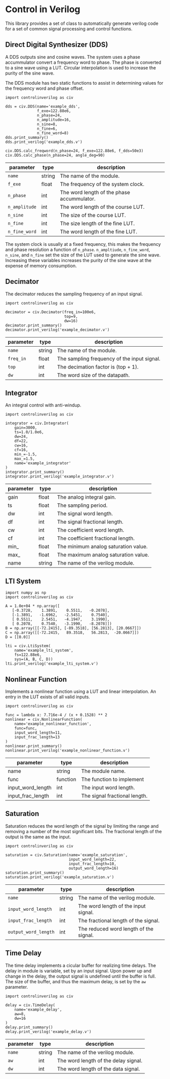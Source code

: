 # Control in Verilog

This library provides a set of class to automatically generate verilog code for
a set of common signal processing and control functions.

## Direct Digital Synthesizer (DDS)

A DDS outputs sine and cosine waves. The system uses a phase accummulator convert
a frequency word to phase. The phase is converted to a sine wave using a LUT. 
Circular interpolation is used to increase the purity of the sine wave.

The DDS module has two static functions to assist in determining values for the
frequency word and phase offset.

```
import controlinverilog as civ

dds = civ.DDS(name='example_dds',
              f_exe=122.88e6,
              n_phase=24,
              n_amplitude=16,
              n_sine=8,
              n_fine=6,
              n_fine_word=8)
dds.print_summary()
dds.print_verilog('example_dds.v')

civ.DDS.calc_freqword(n_phase=24, f_exe=122.88e6, f_dds=50e3)
civ.DDS.calc_phase(n_phase=24, angle_deg=90)
```

| parameter     | type   | description                                      |
| ------------- | ------ | ------------------------------------------------ |
| `name`        | string | The name of the module.                          |
| `f_exe`       | float  | The frequency of the system clock.               |
| `n_phase`     | int    | The word length of the phase accummulator.       |
| `n_amplitude` | int    | The word length of the course LUT.               |
| `n_sine`      | int    | The size of the course LUT.                      |
| `n_fine`      | int    | The size length of the fine LUT.                 |
| `n_fine_word` | int    | The word length of the fine LUT.                 |


The system clock is usually at a fixed frequency, this makes the frequency and 
phase resolution a function of `n_phase`. `n_ampltiude`, `n_fine_word`, 
`n_sine`, and `n_fine` set the size of the LUT used to generate the sine wave.
Increasing these variables increases the purity of the sine wave at the 
expense of memory consumption.

## Decimator

The decimator reduces the sampling frequency of an input signal.

```
import controlinverilog as civ

decimator = civ.Decimator(freq_in=100e6,
                          top=9,
                          dw=16)
decimator.print_summary()
decimator.print_verilog('example_decimator.v')
```

| parameter | type    | description                                      |
| --------- | ------- | ------------------------------------------------ |
| `name`    | string  | The name of the module.                          |
| `freq_in` | float   | The sampling frequency of the input signal.      |
| `top`     | int     | The decimation factor is (top + 1).              |
| `dw`      | int     | The word size of the datapath.                   |


## Integrator

An integral control with anti-windup.

```
import controlinverilog as civ

integrator = civ.Integrator(
    gain=3000,
    ts=1.0/1.0e6,
    dw=24,
    df=22,
    cw=16,
    cf=16,
    min_=-1.5,
    max_=1.5,
    name='example_integrator'
)
integrator.print_summary()
integrator.print_verilog('example_integrator.v')
```

| parameter | type    | description                                      |
| --------- | ------- | ------------------------------------------------ |
| gain      | float   | The analog integral gain.                        |
| ts        | float   | The sampling period.                             |
| dw        | int     | The signal word length.                          |
| df        | int     | The signal fractional length.                    |
| cw        | int     | The coefficient word length.                     |
| cf        | int     | The coefficient fractional length.               |
| min_      | float   | The minimum analog saturation value.             |
| max_      | float   | The maximum analog saturation value.             |
| name      | string  | The name of the verilog module.                  |
        
## LTI System

```
import numpy as np
import controlinverilog as civ

A = 1.0e+04 * np.array([
   [-0.3728,    1.3891,    0.5511,   -0.2078],
   [-1.3891,   -1.6962,   -2.5451,    0.7540],
   [ 0.5511,    2.5451,   -4.1947,    3.1990],
   [ 0.2078,    0.7540,   -3.1990,   -8.2078]])
B = np.array([[-72.2415], [-89.3518], [56.2813], [20.0667]])
C = np.array([[-72.2415,   89.3518,   56.2813,  -20.0667]])
D = [[0.0]]

lti = civ.LtiSystem(
    name='example_lti_system',
    fs=122.88e6,
    sys=(A, B, C, D))
lti.print_verilog('example_lti_system.v') 
```

## Nonlinear Function

Implements a nonlinear function using a LUT and linear interpolation.
An entry in the LUT exists of all valid inputs.

```
import controlinverilog as civ

func = lambda x: 7.716e-4 / (x + 0.1528) ** 2
nonlinear = civ.NonlinearFunction(
    name='example_nonlinear_function',
    func=func,
    input_word_length=11,
    input_frac_length=13
)
nonlinear.print_summary()
nonlinear.print_verilog('example_nonlinear_function.v')
```

| parameter         | type     | description                                      |
| ----------------- | -------- | ------------------------------------------------ |
| name              | string   | The module name.                                 |
| func              | function | The function to implement                        |
| input_word_length | int      | The input word length.                           |
| input_frac_length | int      | The signal fractional length.                    |

## Saturation

Saturation reduces the word length of the signal by limiting the range and removing
a number of the most significant bits. The fractional length of the output is the
same as the input.

```
import controlinverilog as civ

saturation = civ.Saturation(name='example_saturation',
                            input_word_length=22,
                            input_frac_length=10,
                            output_word_length=16)
saturation.print_summary()
saturation.print_verilog('example_saturation.v')
```

| parameter            | type   | description                                         |
| -------------------- | ------ | --------------------------------------------------- |
| `name`               | string | The name of the verilog module.                     |
| `input_word_length`  | int    | The word length of the input signal.                |
| `input_frac_length`  | int    | The fractional length of the signal.                |
| `output_word_length` | int    | The reduced word length of the signal.              |

## Time Delay

The time delay implements a cicular buffer for realizing time delays. The delay in
module is variable, set by an input signal. Upon power up and change in the delay,
the output signal is undefined until the buffer is full. The size of the buffer,
and thus the maximum delay, is set by the `aw` parameter.

```
import controlinverilog as civ

delay = civ.TimeDelay(
    name='example_delay',
    aw=8,
    dw=16
)
delay.print_summary()
delay.print_verilog('example_delay.v')
```

| parameter | type   | description                                         |
| --------- | ------ | --------------------------------------------------- |
| `name`    | string | The name of the verilog module.                     |
| `aw`      | int    | The word length of the delay signal.                |
| `dw`      | int    | The word length of the data signal.                 |

